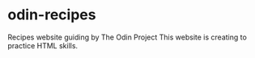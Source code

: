 # odin-recipes
Recipes website guiding by The Odin Project
This website is creating to practice HTML skills.